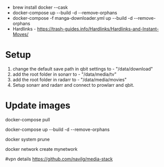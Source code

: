 * brew install docker --cask
* docker-compose up --build -d --remove-orphans
* docker-compose -f manga-downloader.yml up --build -d --remove-orphans
* Hardlinks - https://trash-guides.info/Hardlinks/Hardlinks-and-Instant-Moves/


# Setup
1. change the default save path in qbit settings to - "/data/download"
2. add the root folder in sonarr to - "/data/media/tv"
3. add the root folder in radarr to - "/data/media/movies"
4. Setup sonarr and radarr and connect to prowlarr and qbit.


# Update images
<!-- Pull images -->
docker-compose pull
<!-- Recreate container -->
docker-compose up --build -d --remove-orphans
<!-- Delete unused images -->
docker system prune

<!-- create network: -->
docker network create mynetwork

#vpn details
https://github.com/navilg/media-stack